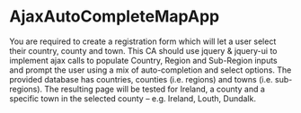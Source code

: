 # AjaxAutoCompleteMapApp
You are required to create a registration form which will let a user select their country, county and town. This CA should use jquery &amp; jquery-ui to implement ajax calls to populate Country, Region and Sub-Region inputs and prompt the user using a mix of auto-completion and select options. The provided database has countries, counties (i.e. regions) and towns (i.e. sub-regions). The resulting page will be tested for Ireland, a county and a specific town in the selected county – e.g. Ireland, Louth, Dundalk.
